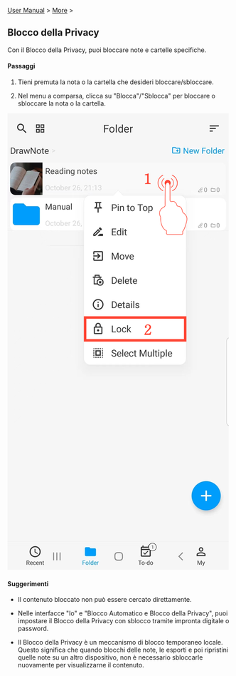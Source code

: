 [User Manual](/dragonnest/drawnote/manual/en) > [More](/dragonnest/drawnote/manual/en/more) >

Blocco della Privacy
---
Con il Blocco della Privacy, puoi bloccare note e cartelle specifiche.

#### Passaggi

1. Tieni premuta la nota o la cartella che desideri bloccare/sbloccare.

2. Nel menu a comparsa, clicca su "Blocca"/"Sblocca" per bloccare o sbloccare la nota o la cartella.

![Blocco della Privacy](imgs/privacy_lock1.png)

#### Suggerimenti
- Il contenuto bloccato non può essere cercato direttamente.

- Nelle interfacce "Io" e "Blocco Automatico e Blocco della Privacy", puoi impostare il Blocco della Privacy con sblocco tramite impronta digitale o password.

- Il Blocco della Privacy è un meccanismo di blocco temporaneo locale. Questo significa che quando blocchi delle note, le esporti e poi ripristini quelle note su un altro dispositivo, non è necessario sbloccarle nuovamente per visualizzarne il contenuto.